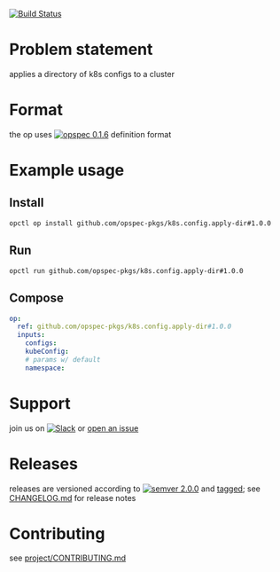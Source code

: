 [![Build Status](https://travis-ci.org/opspec-pkgs/k8s.config.apply-dir.svg?branch=master)](https://travis-ci.org/opspec-pkgs/k8s.config.apply-dir)

# Problem statement

applies a directory of k8s configs to a cluster

# Format

the op uses [![opspec 0.1.6](https://img.shields.io/badge/opspec-0.1.6-brightgreen.svg?colorA=6b6b6b&colorB=fc16be)](https://opspec.io/0.1.6) definition format

# Example usage

## Install

```shell
opctl op install github.com/opspec-pkgs/k8s.config.apply-dir#1.0.0
```

## Run

```
opctl run github.com/opspec-pkgs/k8s.config.apply-dir#1.0.0
```

## Compose

```yaml
op:
  ref: github.com/opspec-pkgs/k8s.config.apply-dir#1.0.0
  inputs:
    configs:
    kubeConfig:
    # params w/ default
    namespace:
```

# Support

join us on
[![Slack](https://opctl-slackin.herokuapp.com/badge.svg)](https://opctl-slackin.herokuapp.com/)
or
[open an issue](https://github.com/opspec-pkgs/k8s.config.apply-dir/issues)

# Releases

releases are versioned according to
[![semver 2.0.0](https://img.shields.io/badge/semver-2.0.0-brightgreen.svg)](http://semver.org/spec/v2.0.0.html)
and [tagged](https://git-scm.com/book/en/v2/Git-Basics-Tagging); see
[CHANGELOG.md](CHANGELOG.md) for release notes

# Contributing

see
[project/CONTRIBUTING.md](https://github.com/opspec-pkgs/project/blob/master/CONTRIBUTING.md)
